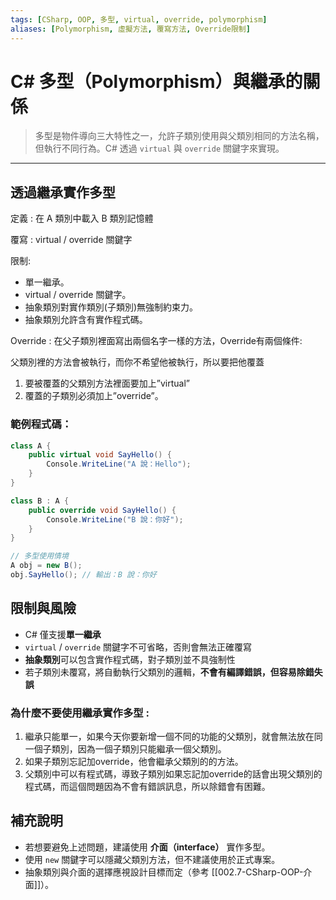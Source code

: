 ```yaml
---
tags: [CSharp, OOP, 多型, virtual, override, polymorphism]
aliases: [Polymorphism, 虛擬方法, 覆寫方法, Override限制]
---
```

# C# 多型（Polymorphism）與繼承的關係

> 多型是物件導向三大特性之一，允許子類別使用與父類別相同的方法名稱，但執行不同行為。C# 透過 `virtual` 與 `override` 關鍵字來實現。

---
## 透過繼承實作多型

定義 : 在 A 類別中載入 B 類別記憶體

覆寫 : virtual / override 關鍵字

限制:
- 單一繼承。
- virtual / override 關鍵字。
- 抽象類別對實作類別(子類別)無強制約束力。
- 抽象類別允許含有實作程式碼。

Override : 在父子類別裡面寫出兩個名字一樣的方法，Override有兩個條件:

父類別裡的方法會被執行，而你不希望他被執行，所以要把他覆蓋
1. 要被覆蓋的父類別方法裡面要加上”virtual”
2. 覆蓋的子類別必須加上”override”。
### 範例程式碼：

```csharp
class A {
    public virtual void SayHello() {
        Console.WriteLine("A 說：Hello");
    }
}

class B : A {
    public override void SayHello() {
        Console.WriteLine("B 說：你好");
    }
}

// 多型使用情境
A obj = new B();
obj.SayHello(); // 輸出：B 說：你好
```

## 限制與風險

- C# 僅支援**單一繼承**
- `virtual` / `override` 關鍵字不可省略，否則會無法正確覆寫
- **抽象類別**可以包含實作程式碼，對子類別並不具強制性
- 若子類別未覆寫，將自動執行父類別的邏輯，**不會有編譯錯誤，但容易除錯失誤**

### 為什麼不要使用繼承實作多型 :

1. 繼承只能單一，如果今天你要新增一個不同的功能的父類別，就會無法放在同一個子類別，因為一個子類別只能繼承一個父類別。
2. 如果子類別忘記加override，他會繼承父類別的的方法。
3. 父類別中可以有程式碼，導致子類別如果忘記加override的話會出現父類別的程式碼，而這個問題因為不會有錯誤訊息，所以除錯會有困難。

## 補充說明

- 若想要避免上述問題，建議使用 **介面（interface）** 實作多型。
- 使用 `new` 關鍵字可以隱藏父類別方法，但不建議使用於正式專案。
- 抽象類別與介面的選擇應視設計目標而定（參考 [[002.7-CSharp-OOP-介面]]）。